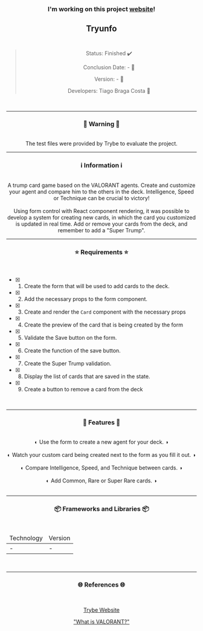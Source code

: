 <div align="center">
  <h3>
    I'm working on this project <a href="-"> website</a>! 
  <h3>
  <h2>
    Tryunfo
    <br><br>
  </h2>

  > Status: Finished ✔️
  >
  > Conclusion Date: - 📆
  >
  > Version: - 🧪
  >
  > Developers: Tiago Braga Costa 👤

  <br>
  <hr>
  <h3>
    🚨 Warning 🚨
  </h3>
  <br>
  <span> The test files were provided by Trybe to evaluate the project. </span>
  <br>
  <hr>
  <h3>
    ℹ️ Information ℹ️
  </h3>
  <br>
  <span> A trump card game based on the VALORANT agents. Create and customize your agent and compare him to the others in the deck. Intelligence, Speed or Technique can be crucial to victory!  </span> 
  <br><br>
  <span> Using form control with React component rendering, it was possible to develop a system for creating new cards, in which the card you customized is updated in real time. Add or remove your cards from the deck, and remember to add a "Super Trump". </span>
  <br>
  <hr>
  <h3>
    ⭐ Requirements ⭐
  </h3>
  <div align="left">
  <br>
  
- [X] 1. Create the form that will be used to add cards to the deck.
- [X] 2. Add the necessary props to the form component.
- [X] 3. Create and render the `Card` component with the necessary props
- [X] 4. Create the preview of the card that is being created by the form
- [X] 5. Validate the Save button on the form.
- [X] 6. Create the function of the save button.
- [X] 7. Create the Super Trump validation.
- [X] 8. Display the list of cards that are saved in the state.
- [X] 9. Create a button to remove a card from the deck
  </div>
  <br>
  <hr>
  <h3>
   📄 Features 📄
  </h3>
  <br>
  <span> ◐ Use the form to create a new agent for your deck. ◑ </span>
  <br><br>
  <span> ◐ Watch your custom card being created next to the form as you fill it out. ◑ </span>
  <br><br>
    <span> ◐ Compare Intelligence, Speed, and Technique between cards. ◑ </span>
  <br><br>
    <span> ◐ Add Common, Rare or Super Rare cards. ◑ </span>
  <br><br>
  <hr>
  <h3>
    📦 Frameworks and Libraries 📦
  </h3>
  <br>
  <table>
    <thead>
      <td> Technology </td>
      <td> Version </td>
    </thead>
    <tbody>
      <tr>
        <td> - </td>
        <td> - </td>
      </tr>
    </tbody>
  </table>
  <br>
  <hr>
  <h3>
    🌐 References 🌐
  </h3>
    <br>
    <p> <a href="https://www.betrybe.com/"> Trybe Website </a> </p>
    <p> <a href="https://playvalorant.com/pt-br/"> "What is VALORANT?" </a> </p>
</div>

